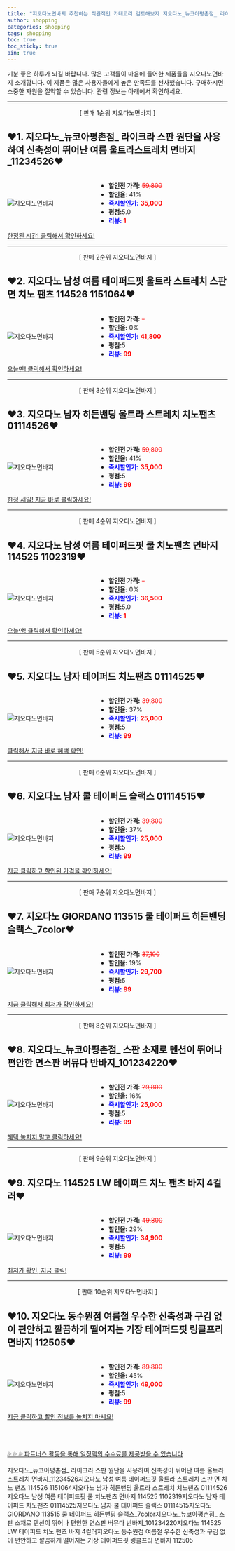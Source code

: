 ```yaml
---
title: "지오다노면바지 추천하는 직관적인 카테고리 검토해보자 지오다노_뉴코아평촌점_ 라이크라 스판 원단을 사용하여"
author: shopping
categories: shopping
tags: shopping
toc: true
toc_sticky: true
pin: true
---
```

기분 좋은 하루가 되길 바랍니다. 많은 고객들이 마음에 들어한 제품들을 지오다노면바지 소개합니다. 이 제품은 많은 사용자들에게 높은 만족도를 선사했습니다. 구매하시면 소중한 자원을 절약할 수 있습니다. 관련 정보는 아래에서 확인하세요.

---
<p class="toplist" style="margin: 0 auto; display: block; width: fit-content;">[ 판매 1순위 지오다노면바지 ]</p>

<h2><strong>❤️1. 지오다노_뉴코아평촌점_ 라이크라 스판 원단을 사용하여 신축성이 뛰어난 여름 울트라스트레치 면바지_11234526❤️</strong></h2>

<div style="display: flex; align-items: center;">
    <div style="flex: 0.4;">
        <img src="https://thumbnail7.coupangcdn.com/thumbnails/remote/230x230ex/image/vendor_inventory/7ea5/c133f53cdd1cdfc429ee9a3d60d1fc262fa5f8303c7e5092f41bc97696ec.jpg" alt="지오다노면바지" style="max-width: 100%;">
    </div>
    <div style="flex: 0.6; margin-left: 10px;">
        <ul>
            <li><strong>할인전 가격:</strong> <del style="color: red;">59,800</del></li>
            <li><strong>할인율:</strong> 41%</li>
            <li><span style='color:blue'><strong>즉시할인가:</strong></span> <span style='color:red'><strong>35,000</strong></span></li>
            <li><strong>평점:</strong>5.0</li>
            <li><span style='color:blue'><strong>리뷰:</strong></span> <span style='color:red'><strong>1</strong></span></li>
        </ul>
    </div>
</div>
<div class="center">
    <a href="https://selin100587001.github.io?lptag=AF9450613&subid=githubio&pageKey=8079221932&traceid=V0-153&itemId=22773046621&vendorItemId=89808125413" class="myButton">
        한정된 시간! 클릭해서 확인하세요!
    </a>
</div>


---
<p class="toplist" style="margin: 0 auto; display: block; width: fit-content;">[ 판매 2순위 지오다노면바지 ]</p>

<h2><strong>❤️2. 지오다노 남성 여름 테이퍼드핏 울트라 스트레치 스판 면 치노 팬츠 114526 1151064❤️</strong></h2>

<div style="display: flex; align-items: center;">
    <div style="flex: 0.4;">
        <img src="https://thumbnail8.coupangcdn.com/thumbnails/remote/230x230ex/image/vendor_inventory/492a/a52887c2139ebd638d87427e69c93014f4e6d4706c98797dae4c392ac933.jpg" alt="지오다노면바지" style="max-width: 100%;">
    </div>
    <div style="flex: 0.6; margin-left: 10px;">
        <ul>
            <li><strong>할인전 가격:</strong> <del style="color: red;">-</del></li>
            <li><strong>할인율:</strong> 0%</li>
            <li><span style='color:blue'><strong>즉시할인가:</strong></span> <span style='color:red'><strong>41,800</strong></span></li>
            <li><strong>평점:</strong>5</li>
            <li><span style='color:blue'><strong>리뷰:</strong></span> <span style='color:red'><strong>99</strong></span></li>
        </ul>
    </div>
</div>
<div class="center">
    <a href="https://selin100587001.github.io?lptag=AF9450613&subid=githubio&pageKey=8207418026&traceid=V0-153&itemId=23546770512&vendorItemId=90572957642" class="myButton">
        오늘만! 클릭해서 확인하세요!
    </a>
</div>


---
<p class="toplist" style="margin: 0 auto; display: block; width: fit-content;">[ 판매 3순위 지오다노면바지 ]</p>

<h2><strong>❤️3. 지오다노 남자 히든밴딩 울트라 스트레치 치노팬츠 01114526❤️</strong></h2>

<div style="display: flex; align-items: center;">
    <div style="flex: 0.4;">
        <img src="https://thumbnail9.coupangcdn.com/thumbnails/remote/230x230ex/image/vendor_inventory/679a/0ef15a1b85152defe34dbf0fb3fdbadbcc0ad27d21dbeec334175d74343e.jpg" alt="지오다노면바지" style="max-width: 100%;">
    </div>
    <div style="flex: 0.6; margin-left: 10px;">
        <ul>
            <li><strong>할인전 가격:</strong> <del style="color: red;">59,800</del></li>
            <li><strong>할인율:</strong> 41%</li>
            <li><span style='color:blue'><strong>즉시할인가:</strong></span> <span style='color:red'><strong>35,000</strong></span></li>
            <li><strong>평점:</strong>5</li>
            <li><span style='color:blue'><strong>리뷰:</strong></span> <span style='color:red'><strong>99</strong></span></li>
        </ul>
    </div>
</div>
<div class="center">
    <a href="https://selin100587001.github.io?lptag=AF9450613&subid=githubio&pageKey=8092675129&traceid=V0-153&itemId=22863446496&vendorItemId=89898085342" class="myButton">
        한정 세일! 지금 바로 클릭하세요!
    </a>
</div>


---
<p class="toplist" style="margin: 0 auto; display: block; width: fit-content;">[ 판매 4순위 지오다노면바지 ]</p>

<h2><strong>❤️4. 지오다노 남성 여름 테이퍼드핏 쿨 치노팬츠 면바지 114525 1102319❤️</strong></h2>

<div style="display: flex; align-items: center;">
    <div style="flex: 0.4;">
        <img src="https://thumbnail8.coupangcdn.com/thumbnails/remote/230x230ex/image/vendor_inventory/aca7/833f50d218cae6fc5453de271e103f09aa1d3efcf2619fc9296fef3a3273.jpg" alt="지오다노면바지" style="max-width: 100%;">
    </div>
    <div style="flex: 0.6; margin-left: 10px;">
        <ul>
            <li><strong>할인전 가격:</strong> <del style="color: red;">-</del></li>
            <li><strong>할인율:</strong> 0%</li>
            <li><span style='color:blue'><strong>즉시할인가:</strong></span> <span style='color:red'><strong>36,500</strong></span></li>
            <li><strong>평점:</strong>5.0</li>
            <li><span style='color:blue'><strong>리뷰:</strong></span> <span style='color:red'><strong>1</strong></span></li>
        </ul>
    </div>
</div>
<div class="center">
    <a href="https://selin100587001.github.io?lptag=AF9450613&subid=githubio&pageKey=8021763449&traceid=V0-153&itemId=22415946249&vendorItemId=90107025601" class="myButton">
        오늘만! 클릭해서 확인하세요!
    </a>
</div>


---
<p class="toplist" style="margin: 0 auto; display: block; width: fit-content;">[ 판매 5순위 지오다노면바지 ]</p>

<h2><strong>❤️5. 지오다노 남자 테이퍼드 치노팬츠 01114525❤️</strong></h2>

<div style="display: flex; align-items: center;">
    <div style="flex: 0.4;">
        <img src="https://thumbnail8.coupangcdn.com/thumbnails/remote/230x230ex/image/vendor_inventory/da45/26b8a11f0948e4a14728dfb4495b387c9ac7429f7c354b33a1088b76be71.jpg" alt="지오다노면바지" style="max-width: 100%;">
    </div>
    <div style="flex: 0.6; margin-left: 10px;">
        <ul>
            <li><strong>할인전 가격:</strong> <del style="color: red;">39,800</del></li>
            <li><strong>할인율:</strong> 37%</li>
            <li><span style='color:blue'><strong>즉시할인가:</strong></span> <span style='color:red'><strong>25,000</strong></span></li>
            <li><strong>평점:</strong>5</li>
            <li><span style='color:blue'><strong>리뷰:</strong></span> <span style='color:red'><strong>99</strong></span></li>
        </ul>
    </div>
</div>
<div class="center">
    <a href="https://selin100587001.github.io?lptag=AF9450613&subid=githubio&pageKey=8073242046&traceid=V0-153&itemId=22731973503&vendorItemId=89897964650" class="myButton">
        클릭해서 지금 바로 혜택 확인!
    </a>
</div>


---
<p class="toplist" style="margin: 0 auto; display: block; width: fit-content;">[ 판매 6순위 지오다노면바지 ]</p>

<h2><strong>❤️6. 지오다노 남자 쿨 테이퍼드 슬랙스 01114515❤️</strong></h2>

<div style="display: flex; align-items: center;">
    <div style="flex: 0.4;">
        <img src="https://thumbnail10.coupangcdn.com/thumbnails/remote/230x230ex/image/vendor_inventory/83ac/61413ac33a5099afd8511015385aa3e6195930291d2c4cc20fabb549a23e.jpg" alt="지오다노면바지" style="max-width: 100%;">
    </div>
    <div style="flex: 0.6; margin-left: 10px;">
        <ul>
            <li><strong>할인전 가격:</strong> <del style="color: red;">39,800</del></li>
            <li><strong>할인율:</strong> 37%</li>
            <li><span style='color:blue'><strong>즉시할인가:</strong></span> <span style='color:red'><strong>25,000</strong></span></li>
            <li><strong>평점:</strong>5</li>
            <li><span style='color:blue'><strong>리뷰:</strong></span> <span style='color:red'><strong>99</strong></span></li>
        </ul>
    </div>
</div>
<div class="center">
    <a href="https://selin100587001.github.io?lptag=AF9450613&subid=githubio&pageKey=8092614744&traceid=V0-153&itemId=22863174435&vendorItemId=89897815590" class="myButton">
        지금 클릭하고 할인된 가격을 확인하세요!
    </a>
</div>


---
<p class="toplist" style="margin: 0 auto; display: block; width: fit-content;">[ 판매 7순위 지오다노면바지 ]</p>

<h2><strong>❤️7. 지오다노 GIORDANO 113515 쿨 테이퍼드 히든밴딩 슬랙스_7color❤️</strong></h2>

<div style="display: flex; align-items: center;">
    <div style="flex: 0.4;">
        <img src="https://thumbnail9.coupangcdn.com/thumbnails/remote/230x230ex/image/vendor_inventory/ad86/d5f184e365881c3d84090afd4970393a1aae50a4dcb871ac7f522e41cb88.jpg" alt="지오다노면바지" style="max-width: 100%;">
    </div>
    <div style="flex: 0.6; margin-left: 10px;">
        <ul>
            <li><strong>할인전 가격:</strong> <del style="color: red;">37,100</del></li>
            <li><strong>할인율:</strong> 19%</li>
            <li><span style='color:blue'><strong>즉시할인가:</strong></span> <span style='color:red'><strong>29,700</strong></span></li>
            <li><strong>평점:</strong>5</li>
            <li><span style='color:blue'><strong>리뷰:</strong></span> <span style='color:red'><strong>99</strong></span></li>
        </ul>
    </div>
</div>
<div class="center">
    <a href="https://selin100587001.github.io?lptag=AF9450613&subid=githubio&pageKey=8035787432&traceid=V0-153&itemId=22482051488&vendorItemId=89607612654" class="myButton">
        지금 클릭해서 최저가 확인하세요!
    </a>
</div>


---
<p class="toplist" style="margin: 0 auto; display: block; width: fit-content;">[ 판매 8순위 지오다노면바지 ]</p>

<h2><strong>❤️8. 지오다노_뉴코아평촌점_ 스판 소재로 텐션이 뛰어나 편안한 면스판 버뮤다 반바지_101234220❤️</strong></h2>

<div style="display: flex; align-items: center;">
    <div style="flex: 0.4;">
        <img src="https://thumbnail10.coupangcdn.com/thumbnails/remote/230x230ex/image/vendor_inventory/ca2b/df07d1c5d740524382f12cbb1c45ae3ad6315bb31882aa658fe6ae750695.jpg" alt="지오다노면바지" style="max-width: 100%;">
    </div>
    <div style="flex: 0.6; margin-left: 10px;">
        <ul>
            <li><strong>할인전 가격:</strong> <del style="color: red;">29,800</del></li>
            <li><strong>할인율:</strong> 16%</li>
            <li><span style='color:blue'><strong>즉시할인가:</strong></span> <span style='color:red'><strong>25,000</strong></span></li>
            <li><strong>평점:</strong>5</li>
            <li><span style='color:blue'><strong>리뷰:</strong></span> <span style='color:red'><strong>99</strong></span></li>
        </ul>
    </div>
</div>
<div class="center">
    <a href="https://selin100587001.github.io?lptag=AF9450613&subid=githubio&pageKey=8200428726&traceid=V0-153&itemId=23504412848&vendorItemId=90530821382" class="myButton">
        혜택 놓치지 말고 클릭하세요!
    </a>
</div>


---
<p class="toplist" style="margin: 0 auto; display: block; width: fit-content;">[ 판매 9순위 지오다노면바지 ]</p>

<h2><strong>❤️9. 지오다노 114525 LW 테이퍼드 치노 팬츠 바지 4컬러❤️</strong></h2>

<div style="display: flex; align-items: center;">
    <div style="flex: 0.4;">
        <img src="https://thumbnail9.coupangcdn.com/thumbnails/remote/230x230ex/image/vendor_inventory/0ff7/b704d5b1861a46e3084b0624594cf804a5249f793166fc4d29ce9ac36d77.jpg" alt="지오다노면바지" style="max-width: 100%;">
    </div>
    <div style="flex: 0.6; margin-left: 10px;">
        <ul>
            <li><strong>할인전 가격:</strong> <del style="color: red;">49,800</del></li>
            <li><strong>할인율:</strong> 29%</li>
            <li><span style='color:blue'><strong>즉시할인가:</strong></span> <span style='color:red'><strong>34,900</strong></span></li>
            <li><strong>평점:</strong>5</li>
            <li><span style='color:blue'><strong>리뷰:</strong></span> <span style='color:red'><strong>99</strong></span></li>
        </ul>
    </div>
</div>
<div class="center">
    <a href="https://selin100587001.github.io?lptag=AF9450613&subid=githubio&pageKey=8183725371&traceid=V0-153&itemId=23401984369&vendorItemId=90429176577" class="myButton">
        최저가 확인, 지금 클릭!
    </a>
</div>


---
<p class="toplist" style="margin: 0 auto; display: block; width: fit-content;">[ 판매 10순위 지오다노면바지 ]</p>

<h2><strong>❤️10. 지오다노 동수원점 여름철 우수한 신축성과 구김 없이 편안하고 깔끔하게 떨어지는 기장 테이퍼드핏 링클프리 면바지 112505❤️</strong></h2>

<div style="display: flex; align-items: center;">
    <div style="flex: 0.4;">
        <img src="https://thumbnail10.coupangcdn.com/thumbnails/remote/230x230ex/image/vendor_inventory/113e/372d3305c3ef6614b24a6ae5197ffd1c31f01fd320876a34b0e505561ceb.JPG" alt="지오다노면바지" style="max-width: 100%;">
    </div>
    <div style="flex: 0.6; margin-left: 10px;">
        <ul>
            <li><strong>할인전 가격:</strong> <del style="color: red;">89,800</del></li>
            <li><strong>할인율:</strong> 45%</li>
            <li><span style='color:blue'><strong>즉시할인가:</strong></span> <span style='color:red'><strong>49,000</strong></span></li>
            <li><strong>평점:</strong>5</li>
            <li><span style='color:blue'><strong>리뷰:</strong></span> <span style='color:red'><strong>99</strong></span></li>
        </ul>
    </div>
</div>
<div class="center">
    <a href="https://selin100587001.github.io?lptag=AF9450613&subid=githubio&pageKey=8159154907&traceid=V0-153&itemId=23255184347&vendorItemId=90287577919" class="myButton">
        지금 클릭하고 할인 정보를 놓치지 마세요!
    </a>
</div>

<br><br><br>[💦 💦 💦 파트너스 활동을 통해 일정액의 수수료를 제공받을 수 있습니다](https://link.coupang.com/a/bcpT2c)<br><br>지오다노_뉴코아평촌점_ 라이크라 스판 원단을 사용하여 신축성이 뛰어난 여름 울트라스트레치 면바지_11234526지오다노 남성 여름 테이퍼드핏 울트라 스트레치 스판 면 치노 팬츠 114526 1151064지오다노 남자 히든밴딩 울트라 스트레치 치노팬츠 01114526지오다노 남성 여름 테이퍼드핏 쿨 치노팬츠 면바지 114525 1102319지오다노 남자 테이퍼드 치노팬츠 01114525지오다노 남자 쿨 테이퍼드 슬랙스 01114515지오다노 GIORDANO 113515 쿨 테이퍼드 히든밴딩 슬랙스_7color지오다노_뉴코아평촌점_ 스판 소재로 텐션이 뛰어나 편안한 면스판 버뮤다 반바지_101234220지오다노 114525 LW 테이퍼드 치노 팬츠 바지 4컬러지오다노 동수원점 여름철 우수한 신축성과 구김 없이 편안하고 깔끔하게 떨어지는 기장 테이퍼드핏 링클프리 면바지 112505